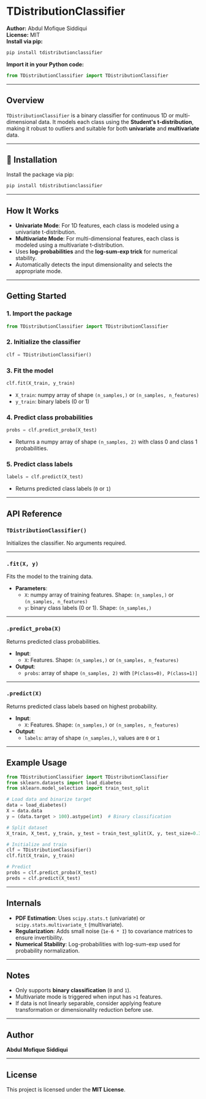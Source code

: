 # TDistributionClassifier

**Author:** Abdul Mofique Siddiqui  
**License:** MIT  
**Install via pip:**
```bash
pip install tdistributionclassifier
```

**Import it in your Python code:**
```python
from TDistributionClassifier import TDistributionClassifier
```

---

## Overview

`TDistributionClassifier` is a binary classifier for continuous 1D or multi-dimensional data. It models each class using the **Student's t-distribution**, making it robust to outliers and suitable for both **univariate** and **multivariate** data.

---

## 🔧 Installation

Install the package via pip:
```bash
pip install tdistributionclassifier
```

---

## How It Works

- **Univariate Mode**: For 1D features, each class is modeled using a univariate t-distribution.
- **Multivariate Mode**: For multi-dimensional features, each class is modeled using a multivariate t-distribution.
- Uses **log-probabilities** and the **log-sum-exp trick** for numerical stability.
- Automatically detects the input dimensionality and selects the appropriate mode.

---

## Getting Started

### 1. Import the package
```python
from TDistributionClassifier import TDistributionClassifier
```

### 2. Initialize the classifier
```python
clf = TDistributionClassifier()
```

### 3. Fit the model
```python
clf.fit(X_train, y_train)
```
- `X_train`: numpy array of shape `(n_samples,)` or `(n_samples, n_features)`
- `y_train`: binary labels (0 or 1)

### 4. Predict class probabilities
```python
probs = clf.predict_proba(X_test)
```
- Returns a numpy array of shape `(n_samples, 2)` with class 0 and class 1 probabilities.

### 5. Predict class labels
```python
labels = clf.predict(X_test)
```
- Returns predicted class labels (`0` or `1`)

---

## API Reference

### `TDistributionClassifier()`
Initializes the classifier. No arguments required.

---

### `.fit(X, y)`
Fits the model to the training data.

- **Parameters**:
  - `X`: numpy array of training features. Shape: `(n_samples,)` or `(n_samples, n_features)`
  - `y`: binary class labels (0 or 1). Shape: `(n_samples,)`

---

### `.predict_proba(X)`
Returns predicted class probabilities.

- **Input**:
  - `X`: Features. Shape: `(n_samples,)` or `(n_samples, n_features)`
- **Output**:
  - `probs`: array of shape `(n_samples, 2)` with `[P(class=0), P(class=1)]`

---

### `.predict(X)`
Returns predicted class labels based on highest probability.

- **Input**:
  - `X`: Features. Shape: `(n_samples,)` or `(n_samples, n_features)`
- **Output**:
  - `labels`: array of shape `(n_samples,)`, values are `0` or `1`

---

## Example Usage

```python
from TDistributionClassifier import TDistributionClassifier
from sklearn.datasets import load_diabetes
from sklearn.model_selection import train_test_split

# Load data and binarize target
data = load_diabetes()
X = data.data
y = (data.target > 100).astype(int)  # Binary classification

# Split dataset
X_train, X_test, y_train, y_test = train_test_split(X, y, test_size=0.3)

# Initialize and train
clf = TDistributionClassifier()
clf.fit(X_train, y_train)

# Predict
probs = clf.predict_proba(X_test)
preds = clf.predict(X_test)
```

---

## Internals

- **PDF Estimation**: Uses `scipy.stats.t` (univariate) or `scipy.stats.multivariate_t` (multivariate).
- **Regularization**: Adds small noise (`1e-6 * I`) to covariance matrices to ensure invertibility.
- **Numerical Stability**: Log-probabilities with log-sum-exp used for probability normalization.

---

## Notes

- Only supports **binary classification** (`0` and `1`).
- Multivariate mode is triggered when input has `>1` features.
- If data is not linearly separable, consider applying feature transformation or dimensionality reduction before use.

---

## Author

**Abdul Mofique Siddiqui**

---

## License

This project is licensed under the **MIT License**.

